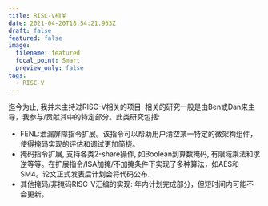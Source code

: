 ```yaml
---
title: RISC-V相关
date: 2021-04-20T18:54:21.953Z
draft: false
featured: false
image:
  filename: featured
  focal_point: Smart
  preview_only: false
tags:
  - RISC-V
---
```

迄今为止, 我并未主持过RISC-V相关的项目: 相关的研究一般是由Ben或Dan来主导，我参与/贡献其中的特定部分。此类研究包括:

* FENL:泄漏屏障指令扩展。该指令可以帮助用户清空某一特定的微架构组件，使得掩码实现的评估和调试更加简捷。
* 掩码指令扩展, 支持各类2-share操作, 如Boolean到算数掩码, 有限域乘法和求逆等等。在扩展指令/ISA加掩/不加掩条件下实现了多种算法，如AES和SM4。论文正式发表后计划会将代码公布.
* 其他掩码/非掩码RISC-V汇编的实现: 年内计划完成部分，但短时间内可能不会更新。

